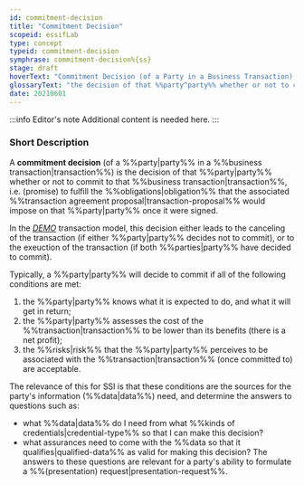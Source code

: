 ```yaml
---
id: commitment-decision
title: "Commitment Decision"
scopeid: essifLab
type: concept
typeid: commitment-decision
symphrase: commitment-decision%{ss}
stage: draft
hoverText: "Commitment Decision (of a Party in a Business Transaction): the decision of that Party whether or not to commit to that Business Transaction, i.e. (promise) to fulfill the Obligations that the associated Business Transaction Agreement Proposal would impose on that Party once it were signed."
glossaryText: "the decision of that %%party^party%% whether or not to commit to that %%business transaction^transaction%%, i.e. (promise) to fulfill the %%obligations^obligation%% that the associated %%transaction agreement proposal^transaction-proposal%% would impose on that %%party^party%% once it were signed."
date: 20210601
---
```


:::info Editor's note
Additional content is needed here.
:::

### Short Description
A **commitment decision** (of a %%party|party%% in a %%business transaction|transaction%%) is the decision of that %%party|party%% whether or not to commit to that %%business transaction|transaction%%, i.e. (promise) to fulfill the %%obligations|obligation%% that the associated %%transaction agreement proposal|transaction-proposal%% would impose on that %%party|party%% once it were signed.

In the [*DEMO*](https://en.wikipedia.org/wiki/Design_%26_Engineering_Methodology_for_Organizations) transaction model, this decision either leads to the canceling of the transaction (if either %%party|party%% decides not to commit), or to the exeuction of the transaction (if both %%parties|party%% have decided to commit).

Typically, a %%party|party%% will decide to commit if all of the following conditions are met:
1. the %%party|party%% knows what it is expected to do, and what it will get in return;
2. the %%party|party%% assesses the cost of the %%transaction|transaction%% to be lower than its benefits (there is a net profit);
3. the %%risks|risk%% that the %%party|party%% perceives to be associated with the %%transaction|transaction%% (once committed to) are acceptable.

The relevance of this for SSI is that these conditions are the sources for the party's information (%%data|data%%) need, and determine the answers to questions such as:
- what %%data|data%% do I need from what %%kinds of credentials|credential-type%% so that I can make this decision?
- what assurances need to come with the %%data so that it qualifies|qualified-data%% as valid for making this decision?
The answers to these questions are relevant for a party's ability to formulate a %%(presentation) request|presentation-request%%.